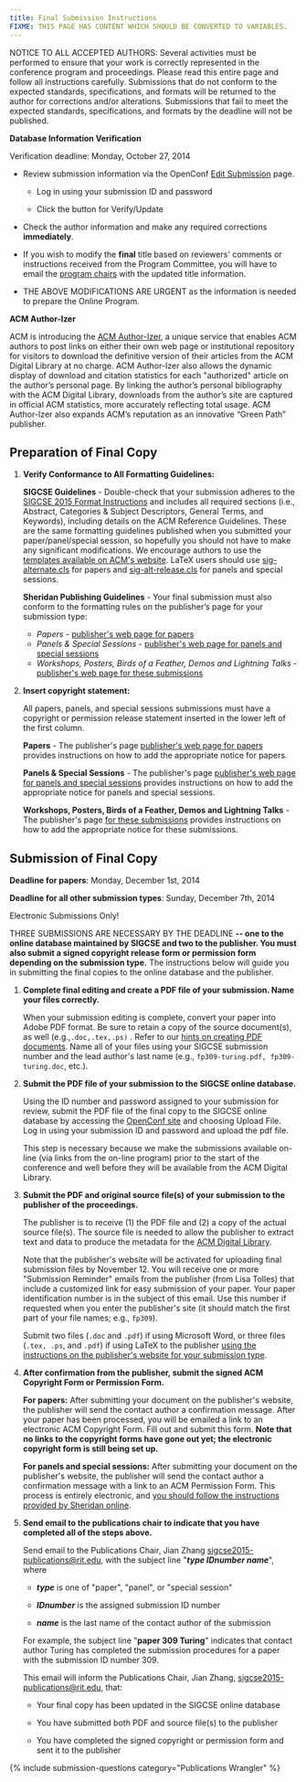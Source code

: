 ```yaml
---
title: Final Submission Instructions
FIXME: THIS PAGE HAS CONTENT WHICH SHOULD BE CONVERTED TO VARIABLES.
---
```


NOTICE TO ALL ACCEPTED AUTHORS: Several activities must be performed to ensure that your work is correctly represented in the conference program and proceedings. Please read this entire page and follow all instructions carefully. Submissions that do not conform to the expected standards, specifications, and formats will be returned to the author for corrections and/or alterations. Submissions that fail to meet the expected standards, specifications, and formats by the deadline will not be published.

**Database Information Verification**

Verification deadline: Monday, October 27, 2014

* Review submission information via the OpenConf [Edit Submission](https://www.openconf.org/sigcse2015/track1/author/edit.php)  page.

    * Log in using your submission ID and password

    * Click the button for Verify/Update

* Check the author information and make any required corrections **immediately**.

* If you wish to modify the **final** title based on reviewers' comments or instructions received from the Program Committee, you will have to email the [program chairs](mailto:sigcse2015-program@rit.edu) with the updated title information.

* THE ABOVE MODIFICATIONS ARE URGENT as the information is needed to prepare the Online Program.

**ACM Author-Izer**

ACM is introducing the [ACM Author-Izer](http://www.acm.org/publications/acm-author-izer-service), a unique service that enables ACM authors to post links on either their own web page or institutional repository for visitors to download the definitive version of their articles from the ACM Digital Library at no charge. ACM Author-Izer also allows the dynamic display of download and citation statistics for each "authorized" article on the author’s personal page. By linking the author’s personal bibliography with the ACM Digital Library, downloads from the author’s site are captured in official ACM statistics, more accurately reflecting total usage. ACM Author-Izer also expands ACM’s reputation as an innovative “Green Path” publisher.

<a name="finalcopy"></a>

## Preparation of Final Copy


1. **Verify Conformance to All Formatting Guidelines:** 
  
    **SIGCSE Guidelines** - Double-check that your submission adheres to the [SIGCSE 2015 Format Instructions]({{site.base}}/authors/format.html) and includes all required sections (i.e., Abstract, Categories & Subject Descriptors, General Terms, and Keywords), including details on the ACM Reference Guidelines.  These are the same formatting guidelines published when you submitted your paper/panel/special session, so hopefully you should not have to make any significant modifications. We encourage authors to use the [templates available on ACM's website](http://www.acm.org/sigs/pubs/proceed/template.html). LaTeX users should use [sig-alternate.cls](http://sheridanprinting.com/typedept/sig-alternate.cls) for papers and [sig-alt-release.cls](http://sheridanprinting.com/typedept/sig-alt-release.cls) for panels and special sessions. 

    **Sheridan Publishing Guidelines** - Your final submission must also conform to the formatting rules on the publisher’s page for your submission type:
    
    * *Papers* - [publisher's web page for papers](http://www.sheridanprinting.com/typedept/sigcse.htm#insertCopyright) 
    * *Panels & Special Sessions* - [publisher's web page for panels and special sessions](http://www.sheridanprinting.com/typedept/sigcse2.htm#insertCopyright) 
    * *Workshops, Posters, Birds of a Feather, Demos and Lightning Talks* - [publisher's web page for these submissions](http://www.sheridanprinting.com/typedept/sigcse3.htm#insertCopyright) 

2. **Insert copyright statement:** 

    All papers, panels, and special sessions submissions must have a copyright or permission release statement inserted in the lower left of the first column. 

    **Papers** - The publisher's page [publisher's web page for papers](http://www.sheridanprinting.com/typedept/sigcse.htm#insertCopyright) provides instructions on how to add the appropriate notice for papers. 

    **Panels & Special Sessions** - The publisher's page [publisher's web page for panels and special sessions](http://www.sheridanprinting.com/typedept/sigcse2.htm#insertCopyright) provides instructions on how to add the appropriate notice for panels and special sessions. 

    **Workshops, Posters, Birds of a Feather, Demos and Lightning Talks** - The publisher's page [for these submissions](http://www.sheridanprinting.com/typedept/sigcse3.htm#insertCopyright) provides instructions on how to add the appropriate notice for these submissions. 

## Submission of Final Copy

**Deadline for papers**: Monday, December 1st, 2014

**Deadline for all other submission types**: Sunday, December 7th, 2014

Electronic Submissions Only!

THREE SUBMISSIONS ARE NECESSARY BY THE DEADLINE **-- one to the online database maintained by SIGCSE and two to the publisher. You must also submit a signed copyright release form or permission form depending on the submission type.** The instructions below will guide you in submitting the final copies to the online database and the publisher. 

1. **Complete final editing and create a PDF file of your submission. Name your files correctly.** 

    When your submission editing is complete, convert your paper into Adobe PDF format. Be sure to retain a copy of the source document(s), as well (e.g.,`.doc,.tex,.ps)` . Refer to our [hints on creating PDF documents]({{site.base}}/authors/creating_pdf.html). Name all of your files using your SIGCSE submission number and the lead author's last name (e.g., `fp309-turing.pdf, fp309-turing.doc`, etc.). 

2. **Submit the PDF file of your submission to the SIGCSE online database.** 

    Using the ID number and password assigned to your submission for review, submit the PDF file of the final copy to the SIGCSE online database by accessing the [OpenConf site](https://www.openconf.org/sigcse2015/track1/) and choosing Upload File. Log in using your submission ID and password and upload the pdf file.

    This step is necessary because we make the submissions available on-line (via links from the on-line program) prior to the start of the conference and well before they will be available from the ACM Digital Library. 

3. **Submit the PDF and original source file(s) of your submission to the publisher of the proceedings.** 

    The publisher is to receive (1) the PDF file and (2) a copy of the actual source file(s). The source file is needed to allow the publisher to extract text and data to produce the metadata for the [ACM Digital Library](http://www.acm.org/dl). 

    Note that the publisher's website will be activated for uploading final submission files by November 12. You will receive one or more "Submission Reminder" emails from the publisher (from Lisa Tolles) that include a customized link for easy submission of your paper. Your paper identification number is in the subject of this email. Use this number if requested when you enter the publisher's site (it should match the first part of your file names; e.g., `fp309`).

    Submit two files (`.doc` and `.pdf`) if using Microsoft Word, or three files (`.tex, .ps`, and `.pdf`) if using LaTeX to the publisher [using the instructions on the publisher's website for your submission type](#finalcopy). 

4. **After confirmation from the publisher, submit the signed ACM Copyright Form or Permission Form.** 

    **For papers:** After submitting your document on the publisher's website, the publisher will send the contact author a confirmation message. After your paper has been processed, you will be emailed a link to an electronic ACM Copyright Form. Fill out and submit this form. **Note that no links to the copyright forms have gone out yet; the electronic copyright form is still being set up.** 

    **For panels and special sessions:** After submitting your document on the publisher's website, the publisher will send the contact author a confirmation message with a link to an ACM Permission Form. This process is entirely electronic, and [you should follow the instructions provided by Sheridan online](www.sheridanprinting.com/typedept/sigcse.htm).

5. **Send email to the publications chair to indicate that you have completed all of the steps above.** 

    Send email to the Publications Chair, Jian Zhang [sigcse2015-publications@rit.edu](mailto:sigcse2015-publications@rit.edu), with the subject line "**_type IDnumber name_**", where 

    * **_type_** is one of "paper", "panel", or "special session" 

    * **_IDnumber_** is the assigned submission ID number 

    * **_name_** is the last name of the contact author of the submission 

    For example, the subject line "**paper 309 Turing**" indicates that contact author Turing has completed the submission procedures for a paper with the submission ID number 309. 

    This email will inform the Publications Chair, Jian Zhang, [sigcse2015-publications@rit.edu](mailto:sigcse2015-publications@rit.edu), that: 

    * Your final copy has been updated in the SIGCSE online database 

    * You have submitted both PDF and source file(s) to the publisher 

    * You have completed the signed copyright or permission form and sent it to the publisher 

{% include submission-questions category="Publications Wrangler" %}

